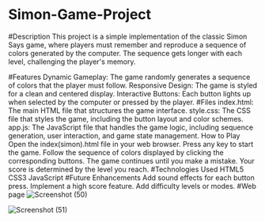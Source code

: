 # Simon-Game-Project
#Description
This project is a simple implementation of the classic Simon Says game, where players must remember and reproduce a sequence of colors generated by the computer. The sequence gets longer with each level, challenging the player's memory.

#Features
Dynamic Gameplay: The game randomly generates a sequence of colors that the player must follow.
Responsive Design: The game is styled for a clean and centered display.
Interactive Buttons: Each button lights up when selected by the computer or pressed by the player.
#Files
index.html: The main HTML file that structures the game interface.
style.css: The CSS file that styles the game, including the button layout and color schemes.
app.js: The JavaScript file that handles the game logic, including sequence generation, user interaction, and game state management.
How to Play
Open the index(simon).html file in your web browser.
Press any key to start the game.
Follow the sequence of colors displayed by clicking the corresponding buttons.
The game continues until you make a mistake. Your score is determined by the level you reach.
#Technologies Used
HTML5
CSS3
JavaScript
#Future Enhancements
Add sound effects for each button press.
Implement a high score feature.
Add difficulty levels or modes.
#Web page 
![Screenshot (50)](https://github.com/user-attachments/assets/1d05f495-93bb-4225-baa7-3047a82230ad)

![Screenshot (51)](https://github.com/user-attachments/assets/73e28fc8-1e15-415b-b14a-8eb5fb7ed313)







